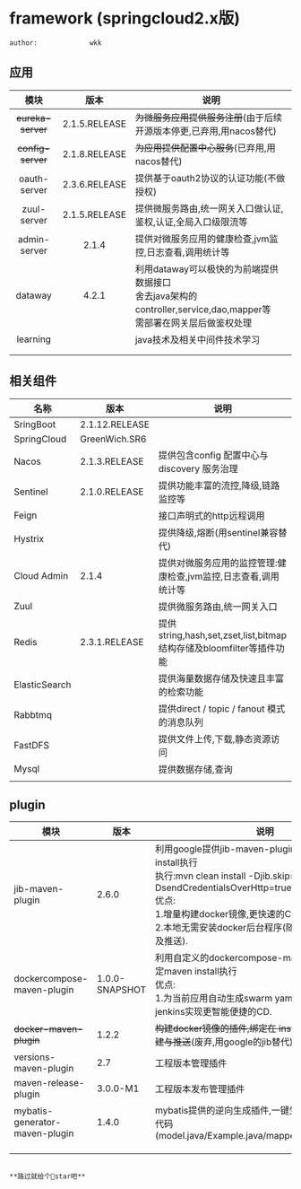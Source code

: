 # framework (springcloud2.x版)

	author: 			wkk

##	应用

|       模块        |     版本      | 说明                                                         |
| :---------------: | :-----------: | ------------------------------------------------------------ |
| ~~eureka-server~~ | 2.1.5.RELEASE | ~~为微服务应用提供服务注册~~(由于后续开源版本停更,已弃用,用nacos替代) |
| ~~config-server~~ | 2.1.8.RELEASE | ~~为应用提供配置中心服务~~(已弃用,用nacos替代)               |
|   oauth-server    | 2.3.6.RELEASE | 提供基于oauth2协议的认证功能(不做授权)                       |
|    zuul-server    | 2.1.5.RELEASE | 提供微服务路由,统一网关入口做认证,鉴权,认证,全局入口级限流等 |
|   admin-server    |     2.1.4     | 提供对微服务应用的健康检查,jvm监控,日志查看,调用统计等       |
|      dataway      |     4.2.1     | 利用dataway可以极快的为前端提供数据接口<br>舍去java架构的controller,service,dao,mapper等<br>需部署在网关层后做鉴权处理 |
|     learning      |               | java技术及相关中间件技术学习                                 |
|                   |               |                                                              |
|                   |               |                                                              |



## 相关组件

| 名称          | 版本           | 说明                                                         |
| ------------- | -------------- | ------------------------------------------------------------ |
| SringBoot     | 2.1.12.RELEASE |                                                              |
| SpringCloud   | GreenWich.SR6  |                                                              |
| Nacos         | 2.1.3.RELEASE  | 提供包含config 配置中心与discovery 服务治理                  |
| Sentinel      | 2.1.0.RELEASE  | 提供功能丰富的流控,降级,链路监控等                           |
| Feign         |                | 接口声明式的http远程调用                                     |
| Hystrix       |                | 提供降级,熔断(用sentinel兼容替代)                            |
| Cloud Admin   | 2.1.4          | 提供对微服务应用的监控管理:健康检查,jvm监控,日志查看,调用统计等 |
| Zuul          |                | 提供微服务路由,统一网关入口                                  |
| Redis         | 2.3.1.RELEASE  | 提供string,hash,set,zset,list,bitmap结构存储及bloomfilter等插件功能 |
| ElasticSearch |                | 提供海量数据存储及快速且丰富的检索功能                       |
| Rabbtmq       |                | 提供direct / topic / fanout 模式的消息队列                   |
| FastDFS       |                | 提供文件上传,下载,静态资源访问                               |
| Mysql         |                | 提供数据存储,查询                                            |
|               |                |                                                              |



## plugin

| 模块                           | 版本           | 说明                                                         |
| ------------------------------ | -------------- | ------------------------------------------------------------ |
| jib-maven-plugin               | 2.6.0          | 利用google提供jib-maven-plugin的插件,绑定maven install执行<br>执行:mvn clean install -Djib.skip=false -DsendCredentialsOverHttp=true -f pom.xml<br>优点:<br/>		1.增量构建docker镜像,更快速的CI.<br/>		2.本地无需安装docker后台程序(随处执行docker构建及推送). |
| dockercompose-maven-plugin     | 1.0.0-SNAPSHOT | 利用自定义的dockercompose-maven-plugin插件,绑定maven install执行<br/>优点:<br/>1.为当前应用自动生成swarm yaml编排文件,结合jenkins实现更智能便捷的CD. |
| ~~docker-maven-plugin~~        | 1.2.2          | ~~构建docker镜像的插件,绑定在 install执行周期,执行构建与推送~~(废弃,用google的jib替代) |
| versions-maven-plugin          | 2.7            | 工程版本管理插件                                             |
| maven-release-plugin           | 3.0.0-M1       | 工程版本发布管理插件                                         |
| mybatis-generator-maven-plugin | 1.4.0          | mybatis提供的逆向生成插件,一键生成数据库表对应的代码(model.java/Example.java/mapper.java/mapper.xml) |
|                                |                |                                                              |
|                                |                |                                                              |
|                                |                |                                                              |


																																																					**路过就给个🌟star吧**



